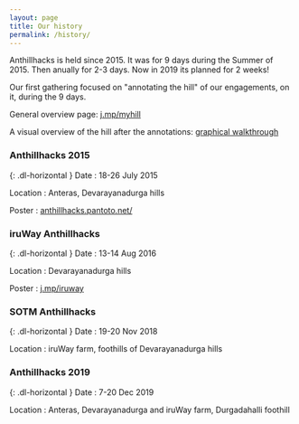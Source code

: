 ```yaml
---
layout: page
title: Our history
permalink: /history/
---
```


Anthillhacks is held since 2015. It was for 9 days during the Summer of 2015. Then anually for 2-3 days. Now in 2019 its planned for 2 weeks! 

Our first gathering focused on "annotating the hill" of our engagements, on it, during the 9 days.

General overview page: [j.mp/myhill](http://j.mp/myhill)

A visual overview of the hill after the annotations: [graphical walkthrough](https://anthill.janastu.org/walkthrough.html)


### Anthillhacks 2015

{: .dl-horizontal }
Date
: 18-26 July 2015

Location
: Anteras, Devarayanadurga hills

Poster
: [anthillhacks.pantoto.net/](https://anthillhacks.pantoto.net/)



### iruWay Anthillhacks

{: .dl-horizontal }
Date
: 13-14 Aug 2016

Location
: Devarayanadurga hills

Poster
: [j.mp/iruway](http://j.mp/iruway) 


### SOTM Anthillhacks

{: .dl-horizontal }
Date
: 19-20 Nov 2018

Location
: iruWay farm, foothills of Devarayanadurga hills


### Anthillhacks 2019

{: .dl-horizontal }
Date
: 7-20 Dec 2019

Location
: Anteras, Devarayanadurga and iruWay farm, Durgadahalli foothill